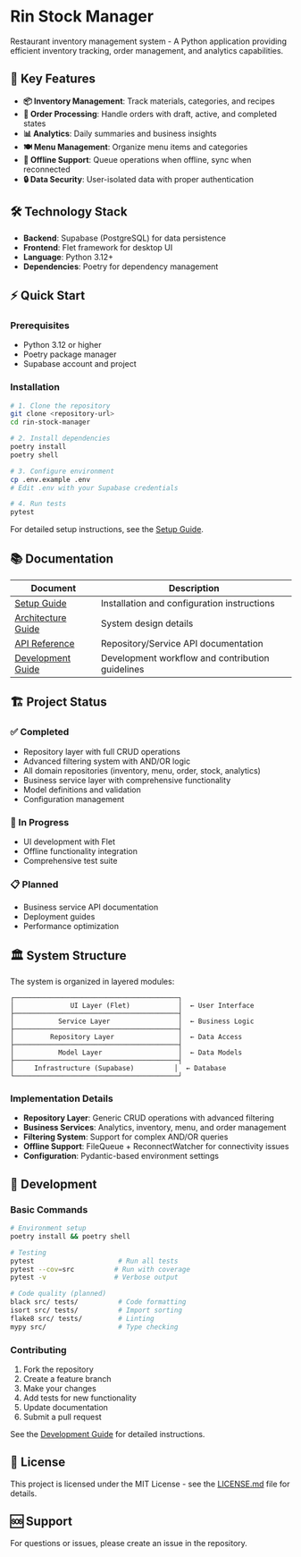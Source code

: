 # Rin Stock Manager

Restaurant inventory management system - A Python application providing efficient inventory tracking, order management, and analytics capabilities.

## 🚀 Key Features

- **📦 Inventory Management**: Track materials, categories, and recipes
- **🛒 Order Processing**: Handle orders with draft, active, and completed states
- **📊 Analytics**: Daily summaries and business insights
- **🍽️ Menu Management**: Organize menu items and categories
- **💾 Offline Support**: Queue operations when offline, sync when reconnected
- **🔒 Data Security**: User-isolated data with proper authentication

## 🛠️ Technology Stack

- **Backend**: Supabase (PostgreSQL) for data persistence
- **Frontend**: Flet framework for desktop UI
- **Language**: Python 3.12+
- **Dependencies**: Poetry for dependency management

## ⚡ Quick Start

### Prerequisites

- Python 3.12 or higher
- Poetry package manager
- Supabase account and project

### Installation

```bash
# 1. Clone the repository
git clone <repository-url>
cd rin-stock-manager

# 2. Install dependencies
poetry install
poetry shell

# 3. Configure environment
cp .env.example .env
# Edit .env with your Supabase credentials

# 4. Run tests
pytest
```

For detailed setup instructions, see the [Setup Guide](./docs/setup.md).

## 📚 Documentation

| Document | Description |
|----------|-------------|
| [Setup Guide](./docs/setup.md) | Installation and configuration instructions |
| [Architecture Guide](./docs/architecture.md) | System design details |
| [API Reference](./docs/api-reference.md) | Repository/Service API documentation |
| [Development Guide](./docs/development.md) | Development workflow and contribution guidelines |

## 🏗️ Project Status

### ✅ Completed
- Repository layer with full CRUD operations
- Advanced filtering system with AND/OR logic
- All domain repositories (inventory, menu, order, stock, analytics)
- Business service layer with comprehensive functionality
- Model definitions and validation
- Configuration management

### 🚧 In Progress
- UI development with Flet
- Offline functionality integration
- Comprehensive test suite

### 📋 Planned
- Business service API documentation
- Deployment guides
- Performance optimization

## 🏛️ System Structure

The system is organized in layered modules:

```
┌─────────────────────────────────────────┐
│              UI Layer (Flet)            │  ← User Interface
├─────────────────────────────────────────┤
│           Service Layer                 │  ← Business Logic
├─────────────────────────────────────────┤
│         Repository Layer                │  ← Data Access
├─────────────────────────────────────────┤
│           Model Layer                   │  ← Data Models
├─────────────────────────────────────────┤
│     Infrastructure (Supabase)          │  ← Database
└─────────────────────────────────────────┘
```

### Implementation Details

- **Repository Layer**: Generic CRUD operations with advanced filtering
- **Business Services**: Analytics, inventory, menu, and order management
- **Filtering System**: Support for complex AND/OR queries
- **Offline Support**: FileQueue + ReconnectWatcher for connectivity issues
- **Configuration**: Pydantic-based environment settings

## 🔧 Development

### Basic Commands

```bash
# Environment setup
poetry install && poetry shell

# Testing
pytest                     # Run all tests
pytest --cov=src          # Run with coverage
pytest -v                 # Verbose output

# Code quality (planned)
black src/ tests/          # Code formatting
isort src/ tests/          # Import sorting
flake8 src/ tests/         # Linting
mypy src/                  # Type checking
```

### Contributing

1. Fork the repository
2. Create a feature branch
3. Make your changes
4. Add tests for new functionality
5. Update documentation
6. Submit a pull request

See the [Development Guide](./docs/development.md) for detailed instructions.

## 📄 License

This project is licensed under the MIT License - see the [LICENSE.md](LICENSE.md) file for details.

## 🆘 Support

For questions or issues, please create an issue in the repository.